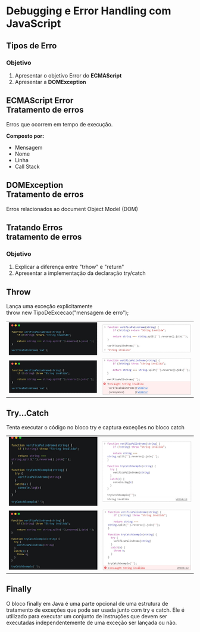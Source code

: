 # Debugging e Error Handling com JavaScript
## Tipos de Erro

### Objetivo
1. Apresentar o objetivo Error do <strong>ECMAScript</strong>
2. Apresentar a <strong>DOMException</strong>


## ECMAScript Error<br>Tratamento de erros
<p>Erros que ocorrem em tempo de execução.</p>
<p><strong>Composto por: </strong></p>

* Mensagem
* Nome
* Linha
* Call Stack

## DOMException<br>Tratamento de erros
<p>Erros relacionados ao document Object Model (DOM)</p>

## Tratando Erros<br> tratamento de erros

### Objetivo
1.  Explicar a diferença entre "trhow" e "return"
2. Apresentar a implementação da declaração try/catch

## Throw
<p>Lança uma exceção explicitamente <br>
throw new TipoDeExcecao("mensagem de erro");</p>
<table>
  <tr>
    <td><img src="img/throw1.png" width="400" /></td>
    <td><img src="img/throw3.png" width="400" /></td>
  </tr>
  <tr>
    <td><img src="img/throw2.png" width="400" /></td>
    <td><img src="img/throw4.png" width="400" /></td>
  </tr>
</table>

## Try...Catch
<p>Tenta executar o código no bloco try e captura exceções no bloco catch
</p>

<table>
  <tr>
    <td><img src="img/trycatch1.png" width="400" /></td>
    <td><img src="img/trycatch2.png" width="450" /></td>
  </tr>
  <tr>
    <td><img src="img/trycatch3.png" width="450" /></td>
    <td><img src="img/trycatch4.png" width="450" /></td>

  </tr>
</table>

## Finally
<p>O bloco finally em Java é uma parte opcional de uma estrutura de tratamento de exceções que pode ser usada junto com try e catch. Ele é utilizado para executar um conjunto de instruções que devem ser executadas independentemente de uma exceção ser lançada ou não.</p>







